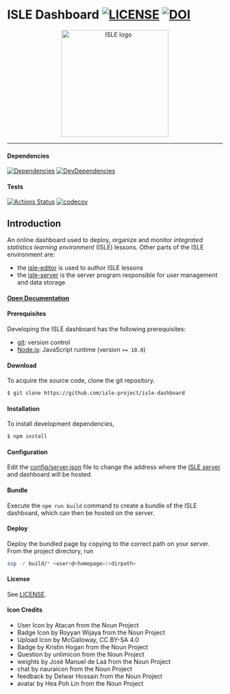 # ISLE Dashboard [![LICENSE][license-image]][license-url] [![DOI][doi-image]][doi-url]

<div class="image" align="center">
    <img width="250" height="auto" src="https://raw.githubusercontent.com/isle-project/www/master/images/isle_icon_transparent.png" alt="ISLE logo">
    <br>
</div>

---

#### Dependencies

[![Dependencies][dependencies-image]][dependencies-url] [![DevDependencies][dev-dependencies-image]][dev-dependencies-url]

#### Tests

[![Actions Status](https://github.com/isle-project/isle-dashboard/workflows/NodeCI/badge.svg)](https://github.com/isle-project/isle-dashboard/actions)
[![codecov](https://codecov.io/gh/isle-project/isle-dashboard/branch/master/graph/badge.svg)](https://codecov.io/gh/isle-project/isle-dashboard)

## Introduction

An online dashboard used to deploy, organize and monitor *integrated statistics learning environment* (ISLE) lessons. Other parts of the ISLE environment are: 

-   the [isle-editor][isle-editor] is used to author ISLE lessons
-   the [isle-server][isle-server] is the server program responsible for user management and data storage

#### [Open Documentation][docs]

#### Prerequisites

Developing the ISLE dashboard has the following prerequisites:

* [git][git]: version control
* [Node.js][node-js]: JavaScript runtime (version `>= 10.0`)

#### Download

To acquire the source code, clone the git repository.

``` bash
$ git clone https://github.com/isle-project/isle-dashboard
```

#### Installation

To install development dependencies,

``` bash
$ npm install
```

#### Configuration

Edit the [config/server.json](https://github.com/isle-project/isle-dashboard/blob/master/config/server.json) file to change the address where the [ISLE server][isle-server] and dashboard will be hosted.

#### Bundle

Execute the `npm run build` command to create a bundle of the ISLE dashboard, which can then be hosted on the server. 

#### Deploy

Deploy the bundled page by copying to the correct path on your server. From the project directory, run 

``` bash
scp -r build/* <user>@<homepage>:<dirpath>
```

#### License

See [LICENSE][license-url].

#### Icon Credits

- User Icon by Atacan from the Noun Project
- Badge Icon by Royyan Wijaya from the Noun Project
- Upload Icon by McGalloway, CC BY-SA 4.0
- Badge by Kristin Hogan from the Noun Project
- Question by unlimicon from the Noun Project
- weights by José Manuel de Laá from the Noun Project
- chat by nauraicon from the Noun Project
- feedback by Delwar Hossain from the Noun Project
- avatar by Hea Poh Lin from the Noun Project

[git]: http://git-scm.com/
[node-js]: https://nodejs.org/en/

[license-image]: https://img.shields.io/badge/license-APGL-blue.svg
[license-url]: https://raw.githubusercontent.com/isle-project/isle-dashboard/master/LICENSE

[doi-image]: https://zenodo.org/badge/71033733.svg
[doi-url]: https://zenodo.org/badge/latestdoi/71033733

[dependencies-image]: https://img.shields.io/david/isle-project/isle-dashboard.svg
[dependencies-url]: https://david-dm.org/isle-project/isle-dashboard/master

[dev-dependencies-image]: https://img.shields.io/david/dev/isle-project/isle-dashboard.svg
[dev-dependencies-url]: https://david-dm.org/isle-project/isle-dashboard/master?type=dev

[docs]: http://isledocs.com/
[isle-server]: https://github.com/isle-project/isle-server
[isle-editor]: https://github.com/isle-project/isle-editor
